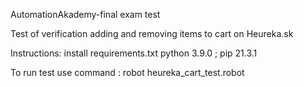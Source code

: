AutomationAkademy-final exam test 

Test of verification adding and removing items to cart on Heureka.sk

Instructions: 
install requirements.txt 
python 3.9.0 ; pip 21.3.1

To run test use command : robot heureka_cart_test.robot
